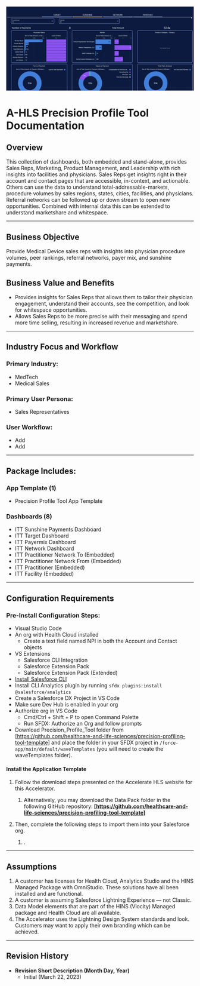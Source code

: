 ![](/Precision_Profile_Tool/images/preview_ppt_sun.png)

# A-HLS Precision Profile Tool Documentation

## Overview

This collection of dashboards, both embedded and stand-alone, provides Sales Reps, Marketing, Product Management, and Leadership with rich insights into facilities and physicians. Sales Reps get insights right in their account and contact pages that are accessible, in-context, and actionable. Others can use the data to understand total-addressable-markets, procedure volumes by sales regions, states, cities, facilities, and physicians. Referral networks can be followed up or down stream to open new opportunities. Combined with internal data this can be extended to understand marketshare and whitespace.

---

## Business Objective

Provide Medical Device sales reps with insights into physician procedure volumes, peer rankings, referral networks, payer mix, and sunshine payments.

## Business Value and Benefits

-    Provides insights for Sales Reps that allows them to tailor their physician engagement, understand their accounts, see the competition, and look for whitespace opportunities.
-    Allows Sales Reps to be more precise with their messaging and spend more time selling, resulting in increased revenue and marketshare.

---

## Industry Focus and Workflow

### Primary Industry:

-    MedTech
-    Medical Sales

### Primary User Persona:

-    Sales Representatives

### User Workflow:

-    Add
-    Add

---

## Package Includes:

### **App Template (1)**

-    Precision Profile Tool App Template

### **Dashboards (8)**

-    ITT Sunshine Payments Dashboard
-    ITT Target Dashboard
-    ITT Payermix Dashboard
-    ITT Network Dashboard
-    ITT Practitioner Network To (Embedded)
-    ITT Practitioner Network From (Embedded)
-    ITT Practitioner (Embedded)
-    ITT Facility (Embedded)

---

## Configuration Requirements

### Pre-Install Configuration Steps:

-    Visual Studio Code
-    An org with Health Cloud installed
     -    Create a text field named NPI in both the Account and Contact objects
-    VS Extensions
     -    Salesforce CLI Integration
     -    Salesforce Extension Pack
     -    Salesforce Extension Pack (Extended)
-    [Install Salesforce CLI](https://developer.salesforce.com/docs/atlas.en-us.242.0.sfdx_setup.meta/sfdx_setup/sfdx_setup_install_cli.htm)
-    Install CLI Analytics plugin by running `sfdx plugins:install @salesforce/analytics`
-    Create a Salesforce DX Project in VS Code
-    Make sure Dev Hub is enabled in your org
-    Authorize org in VS Code
     -    Cmd/Ctrl + Shift + P to open Command Palette
     -    Run SFDX: Authorize an Org and follow prompts
-    Download Precision_Profile_Tool folder from [https://github.com/healthcare-and-life-sciences/precision-profiling-tool-template] and place the folder in your SFDX project in `/force-app/main/default/waveTemplates` (you will need to create the waveTemplates folder).

#### Install the Application Template

1. Follow the download steps presented on the Accelerate HLS website for this Accelerator.

     1. Alternatively, you may download the Data Pack folder in the following GitHub repository: **[https://github.com/healthcare-and-life-sciences/precision-profiling-tool-template]**

2. Then, complete the following steps to import them into your Salesforce org.

     1. .

---

## Assumptions

1. A customer has licenses for Health Cloud, Analytics Studio and the HINS Managed Package with OmniStudio. These solutions have all been installed and are functional.
2. A customer is assuming Salesforce Lightning Experience — not Classic.
3. Data Model elements that are part of the HINS (Vlocity) Managed package and Health Cloud are all available.
4. The Accelerator uses the Lightning Design System standards and look. Customers may want to apply their own branding which can be achieved.

---

## Revision History

-    **Revision Short Description (Month Day, Year)**
     -    Initial (March 22, 2023)
